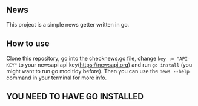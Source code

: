 ## News

This project is a simple news getter written in go.

## How to use

Clone this repository, go into the checknews.go file, change `key := "API-KEY"` to your newsapi api key(https://newsapi.org) and run `go install` (you might want to run go mod tidy before).
Then you can use the `news --help` command in your terminal for more info.

## YOU NEED TO HAVE GO INSTALLED
